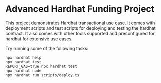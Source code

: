 # Advanced Hardhat Funding Project

This project demonstrates Hardhat transactional use case. It comes with deployment scripts and test scripts for deploying and testing the hardhat contract. It also comes with other tools supported and preconfigured for hardhat for extensive use cases.

Try running some of the following tasks:

```shell
npx hardhat help
npx hardhat test
REPORT_GAS=true npx hardhat test
npx hardhat node
npx hardhat run scripts/deploy.ts
```
